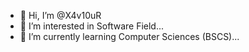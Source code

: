 - 👋 Hi, I’m @X4v10uR
- 👀 I’m interested in Software Field...
- 🌱 I’m currently learning Computer Sciences (BSCS)...
<!---
X4v10uR/X4v10uR is a ✨ special ✨ repository because its `README.md` (this file) appears on your GitHub profile.
You can click the Preview link to take a look at your changes.
--->
